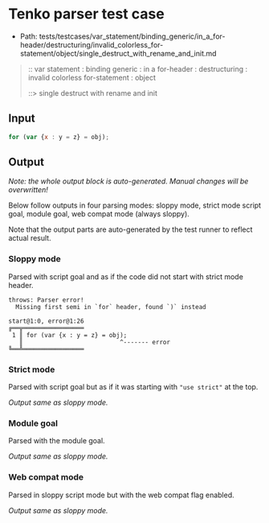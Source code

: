 # Tenko parser test case

- Path: tests/testcases/var_statement/binding_generic/in_a_for-header/destructuring/invalid_colorless_for-statement/object/single_destruct_with_rename_and_init.md

> :: var statement : binding generic : in a for-header : destructuring : invalid colorless for-statement : object
>
> ::> single destruct with rename and init

## Input

`````js
for (var {x : y = z} = obj);
`````

## Output

_Note: the whole output block is auto-generated. Manual changes will be overwritten!_

Below follow outputs in four parsing modes: sloppy mode, strict mode script goal, module goal, web compat mode (always sloppy).

Note that the output parts are auto-generated by the test runner to reflect actual result.

### Sloppy mode

Parsed with script goal and as if the code did not start with strict mode header.

`````
throws: Parser error!
  Missing first semi in `for` header, found `)` instead

start@1:0, error@1:26
╔══╦═════════════════
 1 ║ for (var {x : y = z} = obj);
   ║                           ^------- error
╚══╩═════════════════

`````

### Strict mode

Parsed with script goal but as if it was starting with `"use strict"` at the top.

_Output same as sloppy mode._

### Module goal

Parsed with the module goal.

_Output same as sloppy mode._

### Web compat mode

Parsed in sloppy script mode but with the web compat flag enabled.

_Output same as sloppy mode._
